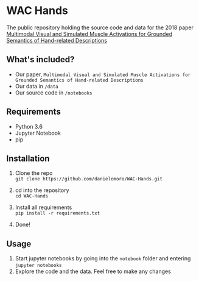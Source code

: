 # WAC Hands
The public repository holding the source code and data for the 2018 paper 
[Multimodal Visual and Simulated Muscle Activations for Grounded Semantics of Hand-related Descriptions](https://github.com/danielemoro/WAC-Hands/blob/master/embodied-sem-semdial.pdf)

## What's included?
- Our paper, `Multimodal Visual and Simulated Muscle Activations for Grounded Semantics of Hand-related Descriptions`
- Our data in `/data`
- Our source code in `/notebooks`

## Requirements
- Python 3.6
- Jupyter Notebook
- pip

## Installation
1. Clone the repo  
`git clone https://github.com/danielemoro/WAC-Hands.git`  

2. cd into the repository  
`cd WAC-Hands`  
2. Install all requirements  
`pip install -r requirements.txt`  

3. Done!

## Usage
1. Start jupyter notebooks by going into the `notebook` folder and entering `jupyter notebooks`
2. Explore the code and the data. Feel free to make any changes
